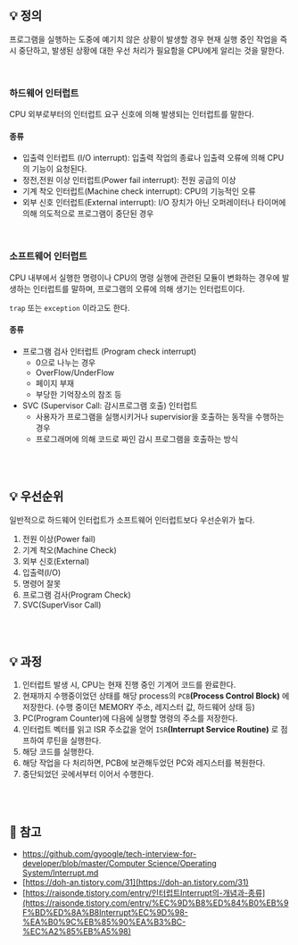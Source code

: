 ## 💡 정의

프로그램을 실행하는 도중에 예기치 않은 상황이 발생할 경우 현재 실행 중인 작업을 즉시 중단하고, 발생된 상황에 대한 우선 처리가 필요함을 CPU에게 알리는 것을 말한다.

<br/>

### 하드웨어 인터럽트

CPU 외부로부터의 인터럽트 요구 신호에 의해 발생되는 인터럽트를 말한다.

#### 종류

- 입출력 인터럽트 (I/O interrupt): 입출력 작업의 종료나 입출력 오류에 의해 CPU의 기능이 요청된다.
- 정전,전원 이상 인터럽트(Power fail interrupt): 전원 공급의 이상
- 기계 착오 인터럽트(Machine check interrupt): CPU의 기능적인 오류
- 외부 신호 인터럽트(External interrupt): I/O 장치가 아닌 오퍼레이터나 타이머에 의해 의도적으로 프로그램이 중단된 경우

<br/>

### 소프트웨어 인터럽트

CPU 내부에서 실행한 명령이나 CPU의 명령 실행에 관련된 모듈이 변화하는 경우에 발생하는 인터럽트를 말하며, 프로그램의 오류에 의해 생기는 인터럽트이다.

`trap` 또는 `exception` 이라고도 한다.

#### 종류

- 프로그램 검사 인터럽트 (Program check interrupt)
    - 0으로 나누는 경우
    - OverFlow/UnderFlow
    - 페이지 부재
    - 부당한 기억장소의 참조 등
- SVC (Supervisor Call: 감시프로그램 호출) 인터럽트
    - 사용자가 프로그램을 실행시키거나 supervisior을 호출하는 동작을 수행하는 경우
    - 프로그래머에 의해 코드로 짜인 감시 프로그램을 호출하는 방식

<br/><br/>

## 💡 우선순위

일반적으로 하드웨어 인터럽트가 소프트웨어 인터럽트보다 우선순위가 높다.

1. 전원 이상(Power fail)
2. 기계 착오(Machine Check)
3. 외부 신호(External)
4. 입출력(I/O)
5. 명령어 잘못
6. 프로그램 검사(Program Check)
7. SVC(SuperVisor Call)

<br/><br/>

## 💡 과정

1. 인터럽트 발생 시, CPU는 현재 진행 중인 기계어 코드를 완료한다.
2. 현재까지 수행중이었던 상태를 해당 process의 `PCB`**(Process Control Block)** 에 저장한다. (수행 중이던 MEMORY 주소, 레지스터 값, 하드웨어 상태 등)
3. PC(Program Counter)에 다음에 실행할 명령의 주소를 저장한다.
4. 인터럽트 벡터를 읽고 ISR 주소값을 얻어 `ISR`**(Interrupt Service Routine)** 로 점프하여 루틴을 실행한다.
5. 해당 코드를 실행한다.
6. 해당 작업을 다 처리하면, PCB에 보관해두었던 PC와 레지스터를 복원한다.
7. 중단되었던 곳에서부터 이어서 수행한다.

<br/><br/>

## 📌 참고

- [https://github.com/gyoogle/tech-interview-for-developer/blob/master/Computer Science/Operating System/Interrupt.md](https://github.com/gyoogle/tech-interview-for-developer/blob/master/Computer%20Science/Operating%20System/Interrupt.md)
- [https://doh-an.tistory.com/31](https://doh-an.tistory.com/31)
- [https://raisonde.tistory.com/entry/인터럽트Interrupt의-개념과-종류](https://raisonde.tistory.com/entry/%EC%9D%B8%ED%84%B0%EB%9F%BD%ED%8A%B8Interrupt%EC%9D%98-%EA%B0%9C%EB%85%90%EA%B3%BC-%EC%A2%85%EB%A5%98)

<br/>
